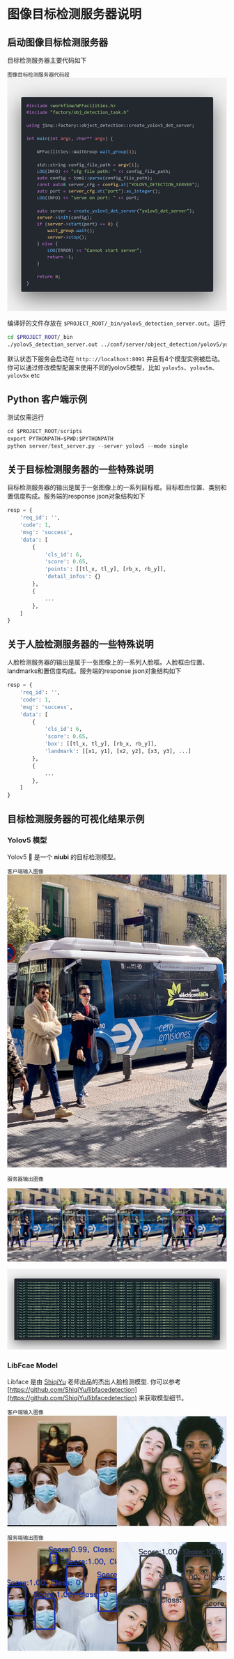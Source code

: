 # 图像目标检测服务器说明

## 启动图像目标检测服务器

目标检测服务器主要代码如下

`图像目标检测服务器代码段`
![strat_a_yolov5_server](../resources/images/start_a_yolov5_server.png)

编译好的文件存放在 `$PROJECT_ROOT/_bin/yolov5_detection_server.out`。运行

```bash
cd $PROJECT_ROOT/_bin
./yolov5_detection_server.out ../conf/server/object_detection/yolov5/yolov5_server_config.ini
```

默认状态下服务会启动在 `http:://localhost:8091` 并且有4个模型实例被启动。你可以通过修改模型配置来使用不同的yolov5模型，比如 `yolov5s`、`yolov5m`、`yolov5x` etc

## Python 客户端示例

测试仅需运行

```python
cd $PROJECT_ROOT/scripts
export PYTHONPATH=$PWD:$PYTHONPATH
python server/test_server.py --server yolov5 --mode single
```

## 关于目标检测服务器的一些特殊说明

目标检测服务器的输出是属于一张图像上的一系列目标框。目标框由位置、类别和置信度构成。服务端的response json对象结构如下

```python
resp = {
    'req_id': '',
    'code': 1,
    'msg': 'success',
    'data': [
        {
            'cls_id': 6,
            'score': 0.65,
            'points': [[tl_x, tl_y], [rb_x, rb_y]],
            'detail_infos': {}
        },
        {
            ...
        },
    ]
}
```

## 关于人脸检测服务器的一些特殊说明

人脸检测服务器的输出是属于一张图像上的一系列人脸框。人脸框由位置、landmarks和置信度构成。服务端的response json对象结构如下

```python
resp = {
    'req_id': '',
    'code': 1,
    'msg': 'success',
    'data': [
        {
            'cls_id': 6,
            'score': 0.65,
            'box': [[tl_x, tl_y], [rb_x, rb_y]],
            'landmark': [[x1, y1], [x2, y2], [x3, y3], ...]
        },
        {
            ...
        },
    ]
}
```

## 目标检测服务器的可视化结果示例

### Yolov5 模型

Yolov5 :rocket: 是一个 **niubi** 的目标检测模型。

`客户端输入图像`
![yolov5_server_input](../resources/images/yolov5_server_input.jpg)

`服务器输出图像`

![yolov5_server_output](../resources/images/yolov5_server_output.png)

![yolov5_server_output2](../resources/images/yolov5_server_output2.png)

### LibFcae Model

Libface 是由 [ShiqiYu](https://github.com/ShiqiYu) 老师出品的杰出人脸检测模型. 你可以参考 [https://github.com/ShiqiYu/libfacedetection](https://github.com/ShiqiYu/libfacedetection) 来获取模型细节。

`客户端输入图像`
![libface_server_input](../resources/images/libface_server_input.jpg)

`服务端输出图像`
![libface_server_output](../resources/images/libface_server_output.png)
